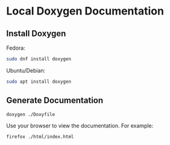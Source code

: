 Local Doxygen Documentation
===========================

Install Doxygen
---------------

Fedora:

```bash
sudo dnf install doxygen
```

Ubuntu/Debian:

```bash
sudo apt install doxygen
```

Generate Documentation
----------------------

```bash
doxygen ./Doxyfile
```

Use your browser to view the documentation. For example:

```bash
firefox ./html/index.html
```
